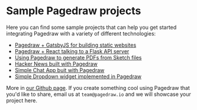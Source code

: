 # Sample Pagedraw projects

Here you can find some sample projects that can help you get started integrating Pagedraw with a variety of different technologies:


- [Pagedraw + GatsbyJS for building static websites](https://github.com/Pagedraw/gatsby-pagedraw)
- [Pagedraw + React talking to a Flask API server](https://github.com/Pagedraw/flask-react-example)
- [Using Pagedraw to generate PDFs from Sketch files](https://github.com/Pagedraw/PagedrawToPDF) 
- [Hacker News built with Pagedraw](https://github.com/Pagedraw/hn-example)
- [Simple Chat App buit with Pagedraw](https://github.com/Pagedraw/chat-example)
- [Simple Dropdown widget implemented in Pagedraw](https://github.com/Pagedraw/pagedraw-dropdown)


More in [our Github page](https://github.com/Pagedraw). If you create something cool using Pagedraw that you'd like to share, email us at `team@pagedraw.io` and we will showcase your project here.
